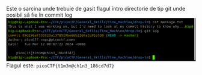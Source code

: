 Este o sarcina unde trebuie de gasit flagul întro directorie de tip git unde posibil să fie în commit log 
![alt text](image/git_log.png)
Flagul este: `picoCTF{t1m3m@ch1n3_186cd7d7}`

